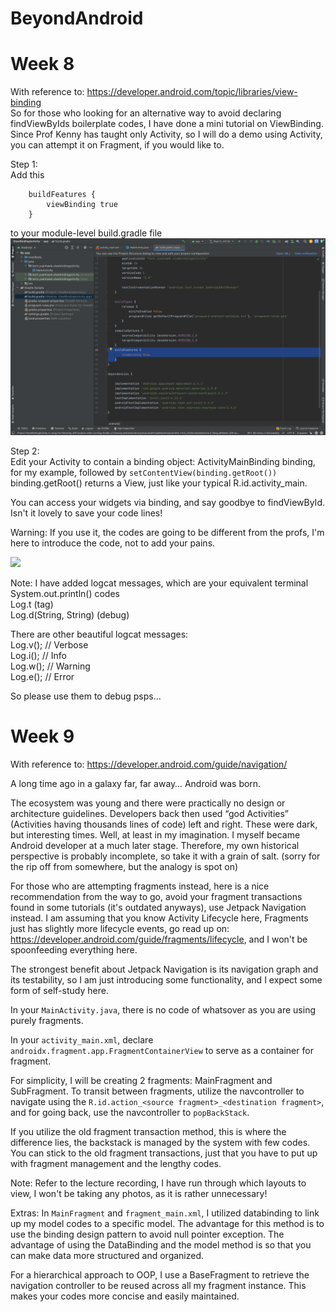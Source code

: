 # BeyondAndroid

# Week 8
With reference to: https://developer.android.com/topic/libraries/view-binding<br>
So for those who looking for an alternative way to avoid declaring findViewByIds boilerplate codes, I have done a mini tutorial on ViewBinding. Since Prof Kenny 
has taught only Activity, so I will do a demo using Activity, you can attempt it on Fragment, if you would like to.

Step 1:<br>
Add this
```
    buildFeatures {
        viewBinding true
    }
```
to your module-level build.gradle file
<img src="./Week 8 Xtras/add_dep_to_gradle.png"/>

Step 2:<br>
Edit your Activity to contain a binding object: ActivityMainBinding binding, for my example, followed by ```setContentView(binding.getRoot())```<br>
binding.getRoot() returns a View, just like your typical R.id.activity_main.

You can access your widgets via binding, and say goodbye to findViewById. Isn't it lovely to save your code lines!

Warning: If you use it, the codes are going to be different from the profs, I'm here to introduce the code, not to add your pains.

<img src="./Week 8 Xtras/viewbind.gif"/>

Note: I have added logcat messages, which are your equivalent terminal System.out.println() codes<br>
Log.t (tag)<br>
Log.d(String, String) (debug)<br>

There are other beautiful logcat messages:<br>
Log.v(); // Verbose<br>
Log.i(); // Info<br>
Log.w(); // Warning<br>
Log.e(); // Error

So please use them to debug psps...

# Week 9
With reference to: https://developer.android.com/guide/navigation/<br>

A long time ago in a galaxy far, far away… Android was born.

The ecosystem was young and there were practically no design or architecture guidelines. Developers back then used “god Activities” (Activities having thousands lines of code) left and right. These were dark, but interesting times. Well, at least in my imagination. I myself became Android developer at a much later stage. Therefore, my own historical perspective is probably incomplete, so take it with a grain of salt. (sorry for the rip off from somewhere, but the analogy is spot on)

For those who are attempting fragments instead, here is a nice recommendation from the way to go, avoid your fragment transactions found in some tutorials (it's outdated anyways), use Jetpack Navigation instead. I am assuming that you know Activity Lifecycle here, Fragments just has slightly more lifecycle events, go read up on: https://developer.android.com/guide/fragments/lifecycle, and I won't be spoonfeeding everything here.

The strongest benefit about Jetpack Navigation is its navigation graph and its testability, so I am just introducing some functionality, and I expect some form of self-study here.

In your ```MainActivity.java```, there is no code of whatsover as you are using purely fragments.

In your ```activity_main.xml```, declare ```androidx.fragment.app.FragmentContainerView``` to serve as a container for fragment.

For simplicity, I will be creating 2 fragments: MainFragment and SubFragment. To transit between fragments, utilize the navcontroller to navigate using the ```R.id.action_<source fragment>_<destination fragment>```, and for going back, use the navcontroller to ```popBackStack```.
    
If you utilize the old fragment transaction method, this is where the difference lies, the backstack is managed by the system with few codes. You can stick to the old fragment transactions, just that you have to put up with fragment management and the lengthy codes.

Note: Refer to the lecture recording, I have run through which layouts to view, I won't be taking any photos, as it is rather unnecessary!

Extras:
In ```MainFragment``` and ```fragment_main.xml```, I utilized databinding to link up my model codes to a specific model. The advantage for this method is to use the binding design pattern to avoid null pointer exception. The advantage of using the DataBinding and the model method is so that you can make data more structured and organized.
    
For a hierarchical approach to OOP, I use a BaseFragment to retrieve the navigation controller to be reused across all my fragment instance. This makes your codes more concise and easily maintained.
